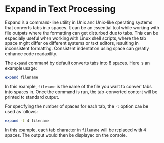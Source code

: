 # Expand in Text Processing

Expand is a command-line utility in Unix and Unix-like operating systems that converts tabs into spaces. It can be an essential tool while working with file outputs where the formatting can get disturbed due to tabs. This can be especially useful when working with Linux shell scripts, where the tab space might differ on different systems or text editors, resulting in inconsistent formatting. Consistent indentation using space can greatly enhance code readability. 

The `expand` command by default converts tabs into 8 spaces. Here is an example usage:

```bash
expand filename
```

In this example, `filename` is the name of the file you want to convert tabs into spaces in. Once the command is run, the tab-converted content will be printed to standard output.

For specifying the number of spaces for each tab, the `-t` option can be used as follows:
```bash
expand -t 4 filename
```

In this example, each tab character in `filename` will be replaced with 4 spaces. The output would then be displayed on the console.
